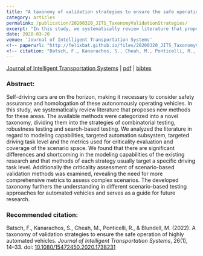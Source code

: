```yaml
---
title: "A taxonomy of validation strategies to ensure the safe operation of highly automated vehicles"
category: articles
permalink: /publication/20200320_JITS_TaxonomyValidationStrategies/
excerpt: "In this study, we systematically review literature that proposes new methods for these areas. The available methods were categorized into a novel taxonomy, dividing them into the strategies of combinatorial testing, robustness testing and search-based testing."
date: 2020-03-20
venue: 'Journal of Intelligent Transportation Systems'
<!-- paperurl: "http://felixbat.github.io/files/20200320_JITS_TaxonomyValidationStrategies.pdf" -->
<!-- citation: "Batsch, F., Kanarachos, S., Cheah, M., Ponticelli, R., & Blundell, M. (2022). A taxonomy of validation strategies to ensure the safe operation of highly automated vehicles. <i>Journal of Intelligent Transportation Systems</i>, 26(1), 14–33. https://doi.org/10.1080/15472450.2020.1738231" -->
---
```


[Journal of Intelligent Transportation Systems](https://www.tandfonline.com/doi/full/10.1080/15472450.2020.1738231 "Paper at Taylor&Francis") &#124; [pdf](http://academicpages.github.io/files/20200320_JITS_TaxonomyValidationStrategies.pdf "pdf download") &#124; [bibtex](/files/20200320_JITS_TaxonomyValidationStrategies.bib "bibtex citation")

### Abstract:
Self-driving cars are on the horizon, making it necessary to consider safety assurance and homologation of these autonomously operating vehicles. In this study, we systematically review literature that proposes new methods for these areas. The available methods were categorized into a novel taxonomy, dividing them into the strategies of combinatorial testing, robustness testing and search-based testing. We analyzed the literature in regard to modeling capabilities, targeted automation subsystem, targeted driving task level and the metrics used for criticality evaluation and coverage of the scenario space. We found that there are significant differences and shortcoming in the modeling capabilities of the existing research and that methods of each strategy usually target a specific driving task level. Additionally the criticality assessment of scenario-based validation methods was examined, revealing the need for more comprehensive metrics to assess complex scenarios. The developed taxonomy furthers the understanding in different scenario-based testing approaches for automated vehicles and serves as a guide for future research.

### Recommended citation:
Batsch, F., Kanarachos, S., Cheah, M., Ponticelli, R., & Blundell, M. (2022). A taxonomy of validation strategies to ensure the safe operation of highly automated vehicles. <i>Journal of Intelligent Transportation Systems</i>, 26(1), 14–33. doi: [10.1080/15472450.2020.1738231](https://doi.org/10.1080/15472450.2020.1738231)
